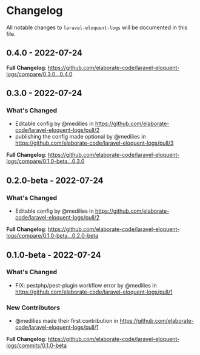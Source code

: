 # Changelog

All notable changes to `laravel-eloquent-logs` will be documented in this file.

## 0.4.0 - 2022-07-24

**Full Changelog**: https://github.com/elaborate-code/laravel-eloquent-logs/compare/0.3.0...0.4.0

## 0.3.0 - 2022-07-24

### What's Changed

- Editable config by @medilies in https://github.com/elaborate-code/laravel-eloquent-logs/pull/2
- publishing the config made optional by @medilies in https://github.com/elaborate-code/laravel-eloquent-logs/pull/3

**Full Changelog**: https://github.com/elaborate-code/laravel-eloquent-logs/compare/0.1.0-beta...0.3.0

## 0.2.0-beta - 2022-07-24

### What's Changed

- Editable config by @medilies in https://github.com/elaborate-code/laravel-eloquent-logs/pull/2

**Full Changelog**: https://github.com/elaborate-code/laravel-eloquent-logs/compare/0.1.0-beta...0.2.0-beta

## 0.1.0-beta - 2022-07-24

### What's Changed

- FIX: pestphp/pest-plugin workflow error by @medilies in https://github.com/elaborate-code/laravel-eloquent-logs/pull/1

### New Contributors

- @medilies made their first contribution in https://github.com/elaborate-code/laravel-eloquent-logs/pull/1

**Full Changelog**: https://github.com/elaborate-code/laravel-eloquent-logs/commits/0.1.0-beta

